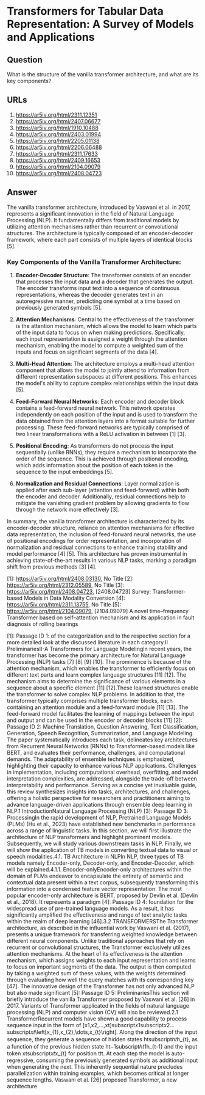# Transformers for Tabular Data Representation: A Survey of Models and Applications

## Question

What is the structure of the vanilla transformer architecture, and what are its key components?

## URLs

1. https://ar5iv.org/html/2311.12351
2. https://ar5iv.org/html/2407.06677
3. https://ar5iv.org/html/1910.10488
4. https://ar5iv.org/html/2403.01994
5. https://ar5iv.org/html/2205.01138
6. https://ar5iv.org/html/2206.06488
7. https://ar5iv.org/html/2311.17633
8. https://ar5iv.org/html/2409.16653
9. https://ar5iv.org/html/2104.09079
10. https://ar5iv.org/html/2408.04723

## Answer

The vanilla transformer architecture, introduced by Vaswani et al. in 2017, represents a significant innovation in the field of Natural Language Processing (NLP). It fundamentally differs from traditional models by utilizing attention mechanisms rather than recurrent or convolutional structures. The architecture is typically composed of an encoder-decoder framework, where each part consists of multiple layers of identical blocks [5].

### Key Components of the Vanilla Transformer Architecture:

1. **Encoder-Decoder Structure**: The transformer consists of an encoder that processes the input data and a decoder that generates the output. The encoder transforms input text into a sequence of continuous representations, whereas the decoder generates text in an autoregressive manner, predicting one symbol at a time based on previously generated symbols [5].

2. **Attention Mechanisms**: Central to the effectiveness of the transformer is the attention mechanism, which allows the model to learn which parts of the input data to focus on when making predictions. Specifically, each input representation is assigned a weight through the attention mechanism, enabling the model to compute a weighted sum of the inputs and focus on significant segments of the data [4]. 

3. **Multi-Head Attention**: The architecture employs a multi-head attention component that allows the model to jointly attend to information from different representation subspaces at different positions. This enhances the model's ability to capture complex relationships within the input data [5].

4. **Feed-Forward Neural Networks**: Each encoder and decoder block contains a feed-forward neural network. This network operates independently on each position of the input and is used to transform the data obtained from the attention layers into a format suitable for further processing. These feed-forward networks are typically comprised of two linear transformations with a ReLU activation in between [1] [3].

5. **Positional Encoding**: As transformers do not process the input sequentially (unlike RNNs), they require a mechanism to incorporate the order of the sequence. This is achieved through positional encoding, which adds information about the position of each token in the sequence to the input embeddings [5].

6. **Normalization and Residual Connections**: Layer normalization is applied after each sub-layer (attention and feed-forward) within both the encoder and decoder. Additionally, residual connections help to mitigate the vanishing gradient problem by allowing gradients to flow through the network more effectively [3].

In summary, the vanilla transformer architecture is characterized by its encoder-decoder structure, reliance on attention mechanisms for effective data representation, the inclusion of feed-forward neural networks, the use of positional encodings for order representation, and incorporation of normalization and residual connections to enhance training stability and model performance [4] [5]. This architecture has proven instrumental in achieving state-of-the-art results in various NLP tasks, marking a paradigm shift from previous methods [3] [4].

[1]: https://ar5iv.org/html/2408.03130, No Title
[2]: https://ar5iv.org/html/2312.05589, No Title
[3]: https://ar5iv.org/html/2408.04723, [2408.04723] Survey: Transformer-based Models in Data Modality Conversion
[4]: https://ar5iv.org/html/2311.13755, No Title
[5]: https://ar5iv.org/html/2104.09079, [2104.09079] A novel time–frequency Transformer based on self–attention mechanism and its application in fault diagnosis of rolling bearings

[1]: Passage ID 1: of the categorization and to the respective section for a more detailed look at the discussed literature in each category.II PreliminariesII-A Transformers for Language ModelingIn recent years, the transformer has become the primary architecture for Natural Language Processing (NLP) tasks [7] [8] [9] [10]. The prominence is because of the attention mechanism, which enables the transformer to efficiently focus on different text parts and learn complex language structures [11] [12]. The mechanism aims to determine the significance of various elements in a sequence about a specific element [11] [12].These learned structures enable the transformer to solve complex NLP problems. In addition to that, the transformer typically comprises multiple transformer blocks, each containing an attention module and a feed-forward module [11] [13]. The feed-forward model facilitates the learning of mappings between the input and output and can be used in the encoder or decoder blocks [11]
[2]: Passage ID 2: Machine Translation, Question Answering, Text Classification, Generation, Speech Recognition, Summarization, and Language Modeling. The paper systematically introduces each task, delineates key architectures from Recurrent Neural Networks (RNNs) to Transformer-based models like BERT, and evaluates their performance, challenges, and computational demands. The adaptability of ensemble techniques is emphasized, highlighting their capacity to enhance various NLP applications. Challenges in implementation, including computational overhead, overfitting, and model interpretation complexities, are addressed, alongside the trade-off between interpretability and performance. Serving as a concise yet invaluable guide, this review synthesizes insights into tasks, architectures, and challenges, offering a holistic perspective for researchers and practitioners aiming to advance language-driven applications through ensemble deep learning in NLP.1 IntroductionNatural Language Processing (NLP)
[3]: Passage ID 3: ProcessingIn the rapid development of NLP, Pretrained Language Models (PLMs) (Hu et al., 2023) have established new benchmarks in performance across a range of linguistic tasks. In this section, we will first illustrate the architecture of NLP transformers and highlight prominent models. Subsequently, we will study various downstream tasks in NLP. Finally, we will show the application of TB models in converting textual data to visual or speech modalities.4.1. TB Architecture in NLPIn NLP, three types of TB models namely Encoder-only, Decoder-only, and Encoder-Decoder, which will be explained.4.1.1. Encoder-onlyEncoder-only architectures within the domain of PLMs endeavor to encapsulate the entirety of semantic and contextual data present within a text corpus, subsequently transforming this information into a condensed feature vector representation. The most popular encoder-only architecture is BERT, proposed by Devlin et al. (Devlin et al., 2018). It represents a paradigm
[4]: Passage ID 4: foundation for the widespread use of pre-trained language models. As a result, it has significantly amplified the effectiveness and range of text analytic tasks within the realm of deep learning [46].3.2 TRANSFORMERSThe Transformer architecture, as described in the influential work by Vaswani et al. (2017), presents a unique framework for transferring weighted knowledge between different neural components. Unlike traditional approaches that rely on recurrent or convolutional structures, the Transformer exclusively utilizes attention mechanisms. At the heart of its effectiveness is the attention mechanism, which assigns weights to each input representation and learns to focus on important segments of the data. The output is then computed by taking a weighted sum of these values, with the weights determined through evaluating how well the query matches with its corresponding key [47]. The innovative design of the Transformer has not only advanced NLP but also made significant
[5]: Passage ID 5: PreliminariesThis section will briefly introduce the vanilla Transformer proposed by Vaswani et al. [26] in 2017. Variants of Transformer applicated in the fields of natural language processing (NLP) and computer vision (CV) will also be reviewed.2.1 TransformerRecurrent models have shown a good capability to process sequence input in the form of [x1,x2,…,xt]subscript𝑥1subscript𝑥2…subscript𝑥𝑡\left[x_{1},x_{2},\dots,x_{t}\right]. Along the direction of the input sequence, they generate a sequence of hidden states htsubscriptℎ𝑡h_{t}, as a function of the previous hidden state ht−1subscriptℎ𝑡1h_{t-1} and the input token xtsubscript𝑥𝑡x_{t} for position t𝑡t. At each step the model is auto-regressive, consuming the previously generated symbols as additional input when generating the next. This inherently sequential nature precludes parallelization within training examples, which becomes critical at longer sequence lengths. Vaswani et al. [26] proposed Transformer, a new architecture